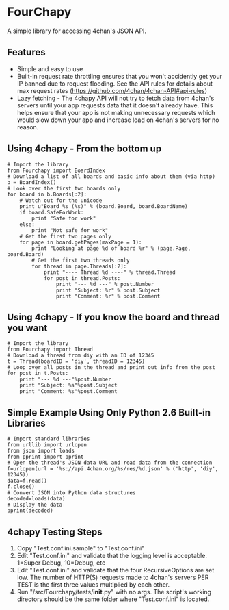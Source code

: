 FourChapy
=====
A simple library for accessing 4chan's JSON API.  


Features
-----
* Simple and easy to use
* Built-in request rate throttling ensures that you won't accidently get 
your IP banned due to request flooding. See the API rules for details about
max request rates (https://github.com/4chan/4chan-API#api-rules)
* Lazy fetching - The 4chapy API will not try to fetch data from 4chan's
servers until your app requests data that it doesn't already have. This 
helps ensure that your app is not making unnecessary requests which would
slow down your app and increase load on 4chan's servers for no reason. 


Using 4chapy - From the bottom up
-----
	# Import the library
	from Fourchapy import BoardIndex
	# Download a list of all boards and basic info about them (via http)
	b = BoardIndex()
	# Look over the first two boards only
	for board in b.Boards[:2]:
		# Watch out for the unicode
		print u"Board %s (%s)" % (board.Board, board.BoardName)
		if board.SafeForWork:
			print "Safe for work"
		else:
			print "Not safe for work"
		# Get the first two pages only
		for page in board.getPages(maxPage = 1):
			print "Looking at page %d of board %r" % (page.Page, board.Board)
			# Get the first two threads only
			for thread in page.Threads[:2]:
				print "---- Thread %d ----" % thread.Thread
				for post in thread.Posts:
					print "--- %d ---" % post.Number
					print "Subject: %r" % post.Subject
					print "Comment: %r" % post.Comment
	
	
Using 4chapy - If you know the board and thread you want
-----
	# Import the library
	from Fourchapy import Thread
	# Download a thread from diy with an ID of 12345
	t = Thread(boardID = 'diy', threadID = 12345)
	# Loop over all posts in the thread and print out info from the post
	for post in t.Posts:
		print "--- %d ---"%post.Number
		print "Subject: %s"%post.Subject
		print "Comment: %s"%post.Comment


Simple Example Using Only Python 2.6 Built-in Libraries
-----
	# Import standard libraries 
	from urllib import urlopen
	from json import loads
	from pprint import pprint
	# Open the thread's JSON data URL and read data from the connection
	f=urlopen(url = '%s://api.4chan.org/%s/res/%d.json' % ('http', 'diy', 12345))
	data=f.read()
	f.close()
	# Convert JSON into Python data structures
	decoded=loads(data)
	# Display the data
	pprint(decoded)
			
		
4chapy Testing Steps
-----
1.  Copy "Test.conf.ini.sample" to "Test.conf.ini"
2.  Edit "Test.conf.ini" and validate that the logging level is 
acceptable. 1=Super Debug, 10=Debug, etc
3.  Edit "Test.conf.ini" and validate that the four RecursiveOptions are 
set low. The number of HTTP(S) requests made to 4chan's servers PER
TEST is the first three values multiplied by each other. 
4.  Run "/src/Fourchapy/tests/__init__.py" with no args. The script's working
directory should be the same folder where "Test.conf.ini" is located. 
